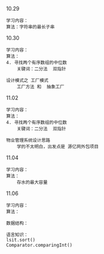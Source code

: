 10.29

```
学习内容：
算法：字符串的最长子串
```

10.30

```
学习内容：
算法：
4. 寻找两个有序数组的中位数
	关键词：二分法  双指针
	
设计模式之 工厂模式
	工厂方法 和  抽象工厂
```

11.02

```
学习内容：
算法：
4. 寻找两个有序数组的中位数
	关键词：二分法  双指针

物业管理系统设计思路
	学的不太明白，出发点是 源亿网外包项目
```

11.04

```
学习内容：
算法：
	存水的最大容量
```

11.06

```
学习内容：
算法：

数据结构：

语言知识：
lsit.sort()
Comparator.comparingInt()

```

